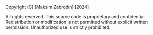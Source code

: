 Copyright (C) [Maksim Zabrodin] [2024]

All rights reserved. This source code is proprietary and confidential. Redistribution or modification is not permitted without explicit written permission. Unauthorized use is strictly prohibited.

